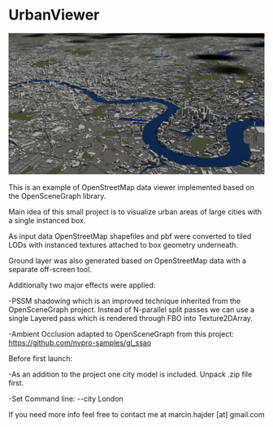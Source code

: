 # UrbanViewer

![Result footage](https://github.com/shajder/UrbanViewer/blob/main/ci.jpg)

This is an example of OpenStreetMap data viewer implemented based on the OpenSceneGraph library.

Main idea of this small project is to visualize urban areas of large cities with a single instanced box.

As input data OpenStreetMap shapefiles and pbf were converted to tiled LODs with instanced textures attached to box geometry underneath.

Ground layer was also generated based on OpenStreetMap data with a separate off-screen tool.

Additionally two major effects were applied:

-PSSM shadowing which is an improved technique inherited from the OpenSceneGraph project. Instead of N-parallel split passes we can use a single Layered pass which is rendered through FBO into Texture2DArray.

-Ambient Occlusion adapted to OpenSceneGraph from this project: https://github.com/nvpro-samples/gl_ssao


Before first launch:

-As an addition to the project one city model is included. Unpack .zip file first.

-Set Command line:
  --city London

  If you need more info feel free to contact me at marcin.hajder [at] gmail.com
